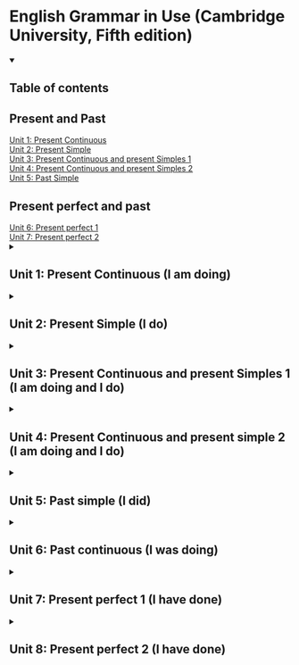 # English Grammar in Use (Cambridge University, Fifth edition)

<details open>
  <summary><h2>Table of contents</h2></summary>
  <nav>
    <h2>Present and Past</h2>
    <a href ="#unit1">Unit 1: Present Continuous</a> <br>
    <a href ="#unit2">Unit 2: Present Simple</a> <br>
    <a href ="#unit3">Unit 3: Present Continuous and present Simples 1</a> <br>
    <a href ="#unit4">Unit 4: Present Continuous and present Simples 2</a> <br>
    <a href ="#unit5">Unit 5: Past Simple</a> <br>
    <h2>Present perfect and past</h2>
    <a href ="#unit6">Unit 6: Present perfect 1</a> <br>
    <a href ="#unit7">Unit 7: Present perfect 2</a> <br>
  </nav>
</details>

<details>
  <summary><h2 id ="unit1"> Unit 1: Present Continuous (I am doing)</h2></summary>

#### Basic definition: We use the continuous for things happening at or around the time os speaking. The action is not complete. For actions and happenings that have started but not finished.

### Exercises:

_Check Answers, page 336_

#### 1.1 Answers:

1. - [x] taking
2. - [x] tying
3. - [x] crossing
4. - [x] scratching
5. - [x] hiding
6. - [x] waving

#### 1.2 Answers:

1. - [x] f
2. - [x] e
3. - [x] g
4. - [x] a
5. - [x] d
6. - [x] h
7. - [x] b
8. - [x] c

#### 1.3 Answers:

1. - [x] What's happening?
2. - [x] Why are you crying?
3. - [x] Is she working today?
4. - [ ] <del>What do you are doing these days?</del> What are you doing these days?
5. - [x] What is she studying?
6. - [x] What are they doing?
7. - [x] Are you enjoying it?
8. - [x] Why are you walking so fast?

#### 1.4 Answers:

1. - [x] I'm trying
2. - [x] It isn't raining
3. - [x] I'm listening
4. - [x] She is having
5. - [x] He is learning
6. - [x] They aren't speaking
7. - [x] It is getting worse
8. - [x] Isn't working
9. - [x] I'm looking
10. - [x] It is working
11. - [x] They are building
12. - [x] He isn't enjoying
13. - [x] The weather is changing
14. - [x] He is starting

</details>


<details>
  <summary><h2 id ="unit2">Unit 2: Present Simple (I do)</h2></summary>

#### Basic definition: we use present simple to talk about things in general. We use it to say that something happens all the time or repeatdly, or that something is true in general.

### 2.1 Answers:

1. - [x]  speaks
2. - [ ]  <del>goes</del> go
3. - [x]  causes
4. - [ ]  <del>lives</del> closes
5. - [ ]  <del>lives</del> live
6. - [ ]  <del>takes</del> takes
7. - [x]  conects

### 2.2 Answers:

1. - [x] doesn't drink
2. - [ ] <del>the banks closes</del> do the banks close
3. - [x] don't use
4. - [ ] <del>do Maria comes</del> does Maria come
5. - [x] do you do
6. - [ ] <del>this word means</del> does this word mean
7. - [x] doens't do
8. - [ ] takes... <del>it takes</del> does it take

### 2.3 Answers:

1. - [x] goes
2. - [x] doesn't grow
3. - [x] rises
4. - [x] make
5. - [x] don't eat
6. - [x] don't believe
7. - [x] translates
8. - [x] don't tell
9. - [x] flows

### 2.4 Answers:

1. - [x] do you play tennis?
2. - [x] Does your sister play tennis too?
3. - [x] How often do you go to cinema?
4. - [x] What does your brother do for a living?
5. - [x] Do you speak Spanish?
6. - [x] Where do your grandparents live?

### 2.5 Answers:

1. - [x] I suggest
2. - [x] I promisse
3. - [x] I insist
4. - [x] I apologise
5. - [x] I recommend
6. - [x] I agree
  
</details>

<details>
  <summary><h2 id ="unit3">Unit 3: Present Continuous and present Simples 1 (I am doing and I do)</h2></summary>

#### Basic definition:

### 3.1 Answers:

1. - [x] ok
2. - [x] do you go
3. - [x] ok
4. - [ ] <del>is always phoning</del> are they talking
5. - [x] ok
6. - [x] are they talking
7. - [x] ok
8. - [x] ok
9. - [ ] <del>getting</del> it's getting
10. - [x] I'm coming
11. - [x] he always starts
12. - [x] ok

### 3.2 Answers:

1. - [x] I usually get
2. - [x] I'm getting
3. - [x] Are you listening
4. - [x] Do you listen
5. - [x] flows
6. - [x] Is flowing
7. - [x] I don't do
8. - [x] do you usually do
9. - [x] she's staying
10. - [x] She always stays

### 3.3 Answers:

1. - [x] What's happening
2. - [x] She speaks
3. - [x] Everybody is waiting
4. - [x] do you pronounce
5. - [x] Isn't working
6. - [x] livesis improving
7. - [x] lives
8. - [x] I'm starting
9. - [x] They are visiting
10. - [x] does your father do for a living Learning.
11. - [ ] <del>it not takes</del> it doesn't take
12. - [ ] <del>Learning. is teaching</del> I'm learning. is teaching

### 3.4 Answers:

1. - [x] You're always losing your keys
2. - [x] It is always happening
3. - [x] I'm always making
4. - [x] I'm always forgeting my phone at home
  
</details>

<details>
  <summary><h2 id ="unit4">Unit 4: Present Continuous and present simple 2 (I am doing and I do)</h2></summary>

### 4.1 Answers:

1. Do you want
2. believes
3. I don't remember
4. I'm using
5. I need
6. consists
7. does he want?
8. do you recognise
9. I think
10. do you think
11. He seems

### 4.2 Answers:

1. You don't seem very haapy today
2. I think about you
3. Who does this umbrella belong to?
4. This smells good
5. is there anybody sitting here?
6. these gloves doesn't fit on me

### 4.3 Answers:

1. ok
2. I don't believe it
3. i'm feel
4. does it tastes like
5. What do you see?
6. ok

### 4.4 Answers:

1. he's being
2. is
3. is being
4. are
5. you are being
6. are you
  
</details>

<details>
  <summary><h2 id ="unit5">Unit 5: Past simple (I did)</h2></summary>

#### Basic definition: the past simple (something **happened**) tells us only about the past. If somebody says 'Tom lost his key', we don't know whether he has the now or not. We know only that the lost it at some time in the past.

### 5.1 Answers:

1. - [x] She got up
2. - [x] had
3. - [x] walked to work
4. - [x] it tooks me about half an hour
5. - [x] I started
6. - [x] didn't have
7. - [x] finished
8. - [x] She was tired when she got
9. - [x] <del>She didn't made</del> she made
10. - [x] <del>I didn't usually got</del> Shwe didn't go
11. - [x]  She went to bed at about
12. - [x]  She slept
  
</details>

<details>
  <summary><h2 id ="unit6">Unit 6: Past continuous (I was doing)</h2></summary>

#### Basic definition: the action or situation started before this time, hut had no finished.
  
</details>

<details>
  <summary><h2 id ="unit7">Unit 7: Present perfect 1 (I have done)</h2></summary>

#### Basic definition: When we talk about a period of time that continues form the past until now, we use the present perfect (have been, have travelled).
  
</details>

<details>
  <summary><h2 id ="unit8">Unit 8: Present perfect 2 (I have done)</h2></summary>
  
</details>


